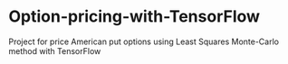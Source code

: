 # Option-pricing-with-TensorFlow
Project for price American put options using Least Squares Monte-Carlo method with TensorFlow
